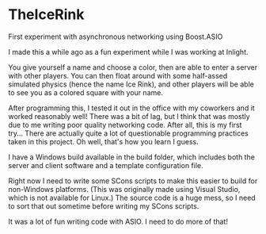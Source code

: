 TheIceRink
==========

First experiment with asynchronous networking using Boost.ASIO

I made this a while ago as a fun experiment while I was working at Inlight.

You give yourself a name and choose a color, then are able to enter a server with other players. You can then float around with some half-assed simulated physics (hence the name Ice Rink), and other players will be able to see you as a colored square with your name.

After programming this, I tested it out in the office with my coworkers and it worked reasonably well! There was a bit of lag, but I think that was mostly due to me writing poor quality networking code. After all, this is my first try... There are actually quite a lot of questionable programming practices taken in this project. Oh well, that's how you learn I guess.

I have a Windows build available in the build folder, which includes both the server and client software and a template configuration file.

Right now I need to write some SCons scripts to make this easier to build for non-Windows platforms. (This was originally made using Visual Studio, which is not available for Linux.) The source code is a huge mess, so I need to sort that out sometime before writing my SCons scripts.

It was a lot of fun writing code with ASIO. I need to do more of that!
